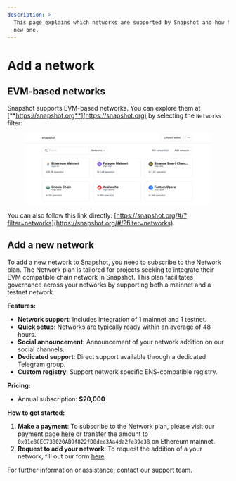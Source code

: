 ```yaml
---
description: >-
  This page explains which networks are supported by Snapshot and how to add a
  new one.
---
```


# Add a network

## EVM-based networks

Snapshot supports EVM-based networks. You can explore them at [**https://snapshot.org**](https://snapshot.org) by selecting the `Networks` filter:

<figure><img src="../.gitbook/assets/image (116).png" alt=""><figcaption></figcaption></figure>

You can also follow this link directly: [https://snapshot.org/#/?filter=networks](https://snapshot.org/#/?filter=networks).

## **Add a new network**

To add a new network to Snapshot, you need to subscribe to the Network plan. The Network plan is tailored for projects seeking to integrate their EVM compatible chain network in Snapshot. This plan facilitates governance across your networks by supporting both a mainnet and a testnet network.

**Features:**

* **Network support**: Includes integration of 1 mainnet and 1 testnet.
* **Quick setup**: Networks are typically ready within an average of 48 hours.
* **Social announcement**: Announcement of your network addition on our social channels.
* **Dedicated support**: Direct support available through a dedicated Telegram group.
* **Custom registry**: Support network specific ENS-compatible registry.

**Pricing:**

* Annual subscription: **$20,000**

**How to get started:**

1. **Make a payment**: To subscribe to the Network plan, please visit our payment page [here](https://snapshot.org/#/payment/network) or transfer the amount to `0x01e8CEC73B020AB9f822fD0dee3Aa4da2fe39e38` on Ethereum mainnet.
2. **Request to add your network**: To request the addition of a your network, fill out our form [here](https://tally.so/r/31ApGb).

For further information or assistance, contact our support team.
